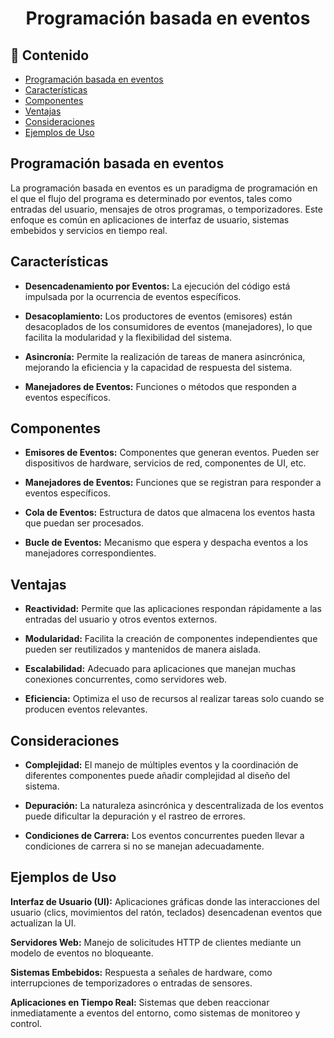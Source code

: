 <h1 align="center">Programación basada en eventos</h1>

<h2>📑 Contenido</h2>

- [Programación basada en eventos](#programación-basada-en-eventos)
- [Características](#características)
- [Componentes](#componentes)
- [Ventajas](#ventajas)
- [Consideraciones](#consideraciones)
- [Ejemplos de Uso](#ejemplos-de-uso)

## Programación basada en eventos

La programación basada en eventos es un paradigma de programación en el que el flujo del programa es determinado por eventos, tales como entradas del usuario, mensajes de otros programas, o temporizadores. Este enfoque es común en aplicaciones de interfaz de usuario, sistemas embebidos y servicios en tiempo real.

## Características

- **Desencadenamiento por Eventos:** La ejecución del código está impulsada por la ocurrencia de eventos específicos.

- **Desacoplamiento:** Los productores de eventos (emisores) están desacoplados de los consumidores de eventos (manejadores), lo que facilita la modularidad y la flexibilidad del sistema.

- **Asincronía:** Permite la realización de tareas de manera asincrónica, mejorando la eficiencia y la capacidad de respuesta del sistema.

- **Manejadores de Eventos:** Funciones o métodos que responden a eventos específicos.

## Componentes

- **Emisores de Eventos:** Componentes que generan eventos. Pueden ser dispositivos de hardware, servicios de red, componentes de UI, etc.

- **Manejadores de Eventos:** Funciones que se registran para responder a eventos específicos.

- **Cola de Eventos:** Estructura de datos que almacena los eventos hasta que puedan ser procesados.

- **Bucle de Eventos:** Mecanismo que espera y despacha eventos a los manejadores correspondientes.

## Ventajas

- **Reactividad:** Permite que las aplicaciones respondan rápidamente a las entradas del usuario y otros eventos externos.

- **Modularidad:** Facilita la creación de componentes independientes que pueden ser reutilizados y mantenidos de manera aislada.

- **Escalabilidad:** Adecuado para aplicaciones que manejan muchas conexiones concurrentes, como servidores web.

- **Eficiencia:** Optimiza el uso de recursos al realizar tareas solo cuando se producen eventos relevantes.

## Consideraciones

- **Complejidad:** El manejo de múltiples eventos y la coordinación de diferentes componentes puede añadir complejidad al diseño del sistema.

- **Depuración:** La naturaleza asincrónica y descentralizada de los eventos puede dificultar la depuración y el rastreo de errores.

- **Condiciones de Carrera:** Los eventos concurrentes pueden llevar a condiciones de carrera si no se manejan adecuadamente.

## Ejemplos de Uso

**Interfaz de Usuario (UI):** Aplicaciones gráficas donde las interacciones del usuario (clics, movimientos del ratón, teclados) desencadenan eventos que actualizan la UI.

**Servidores Web:** Manejo de solicitudes HTTP de clientes mediante un modelo de eventos no bloqueante.

**Sistemas Embebidos:** Respuesta a señales de hardware, como interrupciones de temporizadores o entradas de sensores.

**Aplicaciones en Tiempo Real:** Sistemas que deben reaccionar inmediatamente a eventos del entorno, como sistemas de monitoreo y control.
